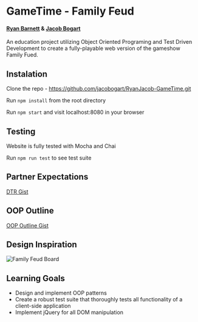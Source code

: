 # GameTime - Family Feud
#### [Ryan Barnett](https://github.com/RyanDBarnett) & [Jacob Bogart](https://github.com/jacobogart)
An education project utilizing Object Oriented Programing and Test Driven Development to create a fully-playable web version of the gameshow Family Fued. 

## Instalation
Clone the repo - https://github.com/jacobogart/RyanJacob-GameTime.git

Run `npm install` from the root directory

Run `npm start` and visit localhost:8080 in your browser

## Testing
Website is fully tested with Mocha and Chai

Run `npm run test` to see test suite

## Partner Expectations
[DTR Gist](https://gist.github.com/jacobogart/82a4cfaf581a3311902adc584051d252)

## OOP Outline
[OOP Outline Gist](https://gist.github.com/jacobogart/fd44f4330dad810e67a745d8828f7102)

## Design Inspiration
![Family Feud Board](https://i.dailymail.co.uk/i/pix/2016/07/11/23/362C379F00000578-0-image-a-48_1468277724217.jpg)

## Learning Goals
* Design and implement OOP patterns
* Create a robust test suite that thoroughly tests all functionality of a client-side application
* Implement jQuery for all DOM manipulation
